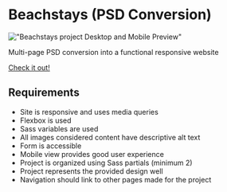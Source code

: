 
# Beachstays (PSD Conversion)

!["Beachstays project Desktop and Mobile Preview"](https://andrefacey.com/assets/mockups/beachstays-mockup-lg.png)

Multi-page PSD conversion into a functional responsive website

[Check it out!][live]

## Requirements

* Site is responsive and uses media queries
* Flexbox is used
* Sass variables are used
* All images considered content have descriptive alt text
* Form is accessible
* Mobile view provides good user experience
* Project is organized using Sass partials (minimum 2)
* Project represents the provided design well
* Navigation should link to other pages made for the project

[live]: https://afacey.github.io/beachstays
